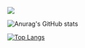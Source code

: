 ![](https://komarev.com/ghpvc/?username=Adefit007&color=red)

![Anurag's GitHub stats](https://github-readme-stats.vercel.app/api?username=Adefit007&show_icons=true&theme=tokyonight)

[![Top Langs](https://github-readme-stats.vercel.app/api/top-langs/?username=Adefit007&layout=compact)](https://github.com/anuraghazra/github-readme-stats)
